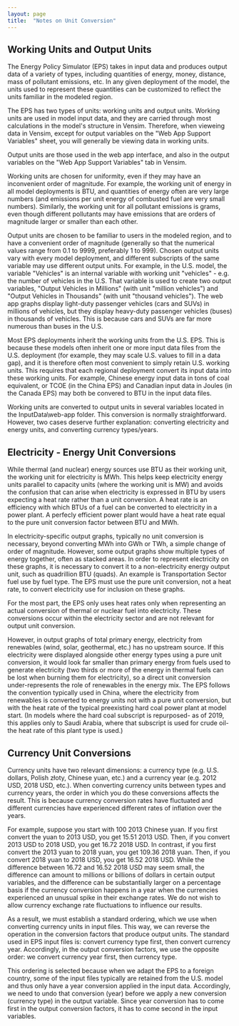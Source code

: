 ```yaml
---
layout: page
title:  "Notes on Unit Conversion"
---
```

## Working Units and Output Units

The Energy Policy Simulator (EPS) takes in input data and produces output data of a variety of types, including quantities of energy, money, distance, mass of pollutant emissions, etc.  In any given deployment of the model, the units used to represent these quantities can be customized to reflect the units familiar in the modeled region.

The EPS has two types of units: working units and output units.  Working units are used in model input data, and they are carried through most calculations in the model's structure in Vensim.  Therefore, when vieweing data in Vensim, except for output variables on the "Web App Support Variables" sheet, you will generally be viewing data in working units.

Output units are those used in the web app interface, and also in the output variables on the "Web App Support Variables" tab in Vensim.

Working units are chosen for uniformity, even if they may have an inconvenient order of magnitude.  For example, the working unit of energy in all model deployments is BTU, and quantities of energy often are very large numbers (and emissions per unit energy of combusted fuel are very small numbers).  Similarly, the working unit for all pollutant emissions is grams, even though different pollutants may have emissions that are orders of magnitude larger or smaller than each other.

Output units are chosen to be familiar to users in the modeled region, and to have a convenient order of magnitude (generally so that the numerical values range from 0.1 to 9999, preferably 1 to 999).  Chosen output units vary with every model deployment, and different subscripts of the same variable may use different output units.  For example, in the U.S. model, the variable "Vehicles" is an internal variable with working unit "vehicles" - e.g. the number of vehicles in the U.S.  That variable is used to create two output variables, "Output Vehicles in Millions" (with unit "million vehicles") and "Output Vehicles in Thousands" (with unit "thousand vehicles").  The web app graphs display light-duty passenger vehicles (cars and SUVs) in millions of vehicles, but they display heavy-duty passenger vehicles (buses) in thousands of vehicles.  This is because cars and SUVs are far more numerous than buses in the U.S.

Most EPS deployments inherit the working units from the U.S. EPS.  This is because these models often inherit one or more input data files from the U.S. deployment (for example, they may scale U.S. values to fill in a data gap), and it is therefore often most convenient to simply retain U.S. working units.  This requires that each regional deployment convert its input data into these working units.  For example, Chinese energy input data in tons of coal equivalent, or TCOE (in the China EPS) and Canadian input data in Joules (in the Canada EPS) may both be convered to BTU in the input data files.

Working units are converted to output units in several variables located in the InputData\web-app folder.  This conversion is normally straightforward.  However, two cases deserve further explanation: converting electricity and energy units, and converting currency types/years.

## Electricity - Energy Unit Conversions

While thermal (and nuclear) energy sources use BTU as their working unit, the working unit for electricity is MWh.  This helps keep electricity energy units parallel to capacity units (where the working unit is MW) and avoids the confusion that can arise when electricity is expressed in BTU by users expecting a heat rate rather than a unit conversion.  A heat rate is an efficiency with which BTUs of a fuel can be converted to electricity in a power plant.  A perfecly efficient power plant would have a heat rate equal to the pure unit conversion factor between BTU and MWh.

In electricity-specific output graphs, typically no unit conversion is necessary, beyond converting MWh into GWh or TWh, a simple change of order of magnitude.  However, some output graphs show multiple types of energy together, often as stacked areas.  In order to represent electricity on these graphs, it is necessary to convert it to a non-electricity energy output unit, such as quadrillion BTU (quads).  An example is Transportation Sector fuel use by fuel type.  The EPS must use the pure unit conversion, not a heat rate, to convert electricity use for inclusion on these graphs.

For the most part, the EPS only uses heat rates only when representing an actual conversion of thermal or nuclear fuel into electricity.  These conversions occur within the electricity sector and are not relevant for output unit conversion.

However, in output graphs of total primary energy, electricity from renewables (wind, solar, geothermal, etc.) has no upstream source.  If this electricity were displayed alongside other energy types using a pure unit conversion, it would look far smaller than primary energy from fuels used to generate electricity (two thirds or more of the energy in thermal fuels can be lost when burning them for electricity), so a direct unit conversion under-represents the role of renewables in the energy mix.  The EPS follows the convention typically used in China, where the electricity from renewables is converted to energy units not with a pure unit conversion, but with the heat rate of the typical preexisting hard coal power plant at model start.  (In models where the hard coal subscript is repurposed- as of 2019, this applies only to Saudi Arabia, where that subscript is used for crude oil- the heat rate of this plant type is used.)

## Currency Unit Conversions

Currency units have two relevant dimensions: a currency type (e.g. U.S. dollars, Polish złoty, Chinese yuan, etc.) and a currency year (e.g. 2012 USD, 2018 USD, etc.).  When converting currency units between types and currency years, the order in which you do these conversions affects the result.  This is because currency conversion rates have fluctuated and different currencies have experienced different rates of inflation over the years.

For example, suppose you start with 100 2013 Chinese yuan.  If you first convert the yuan to 2013 USD, you get 15.51 2013 USD.  Then, if you convert 2013 USD to 2018 USD, you get 16.72 2018 USD.  In contrast, if you first convert the 2013 yuan to 2018 yuan, you get 109.36 2018 yuan.  Then, if you convert 2018 yuan to 2018 USD, you get 16.52 2018 USD.  While the difference between 16.72 and 16.52 2018 USD may seem small, the difference can amount to millions or billions of dollars in certain output variables, and the difference can be substantially larger on a percentage basis if the currency conversion happens in a year when the currencies experienced an unusual spike in their exchange rates.  We do not wish to allow currency exchange rate fluctuations to influence our results.

As a result, we must establish a standard ordering, which we use when converting currency units in input files.  This way, we can reverse the operation in the conversion factors that produce output units.  The standard used in EPS input files is: convert currency type first, then convert currency year.  Accordingly, in the output conversion factors, we use the opposite order: we convert currency year first, then currency type.

This ordering is selected because when we adapt the EPS to a foreign country, some of the input files typically are retained from the U.S. model and thus only have a year conversion applied in the input data.  Accordingly, we need to undo that conversion (year) before we apply a new conversion (currency type) in the output variable.  Since year conversion has to come first in the output conversion factors, it has to come second in the input variables.
